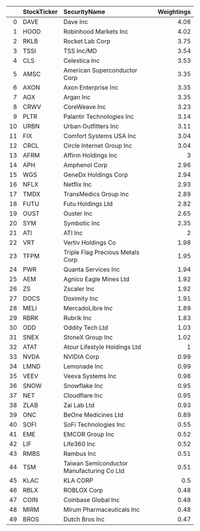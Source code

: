 |    | StockTicker   | SecurityName                              |   Weightings |
|---:|:--------------|:------------------------------------------|-------------:|
|  0 | DAVE          | Dave Inc                                  |         4.06 |
|  1 | HOOD          | Robinhood Markets Inc                     |         4.02 |
|  2 | RKLB          | Rocket Lab Corp                           |         3.75 |
|  3 | TSSI          | TSS Inc/MD                                |         3.54 |
|  4 | CLS           | Celestica Inc                             |         3.53 |
|  5 | AMSC          | American Superconductor Corp              |         3.35 |
|  6 | AXON          | Axon Enterprise Inc                       |         3.35 |
|  7 | AGX           | Argan Inc                                 |         3.35 |
|  8 | CRWV          | CoreWeave Inc                             |         3.23 |
|  9 | PLTR          | Palantir Technologies Inc                 |         3.14 |
| 10 | URBN          | Urban Outfitters Inc                      |         3.11 |
| 11 | FIX           | Comfort Systems USA Inc                   |         3.04 |
| 12 | CRCL          | Circle Internet Group Inc                 |         3.04 |
| 13 | AFRM          | Affirm Holdings Inc                       |         3    |
| 14 | APH           | Amphenol Corp                             |         2.96 |
| 15 | WGS           | GeneDx Holdings Corp                      |         2.94 |
| 16 | NFLX          | Netflix Inc                               |         2.93 |
| 17 | TMDX          | TransMedics Group Inc                     |         2.89 |
| 18 | FUTU          | Futu Holdings Ltd                         |         2.82 |
| 19 | OUST          | Ouster Inc                                |         2.65 |
| 20 | SYM           | Symbotic Inc                              |         2.35 |
| 21 | ATI           | ATI Inc                                   |         2    |
| 22 | VRT           | Vertiv Holdings Co                        |         1.98 |
| 23 | TFPM          | Triple Flag Precious Metals Corp          |         1.95 |
| 24 | PWR           | Quanta Services Inc                       |         1.94 |
| 25 | AEM           | Agnico Eagle Mines Ltd                    |         1.92 |
| 26 | ZS            | Zscaler Inc                               |         1.92 |
| 27 | DOCS          | Doximity Inc                              |         1.91 |
| 28 | MELI          | MercadoLibre Inc                          |         1.89 |
| 29 | RBRK          | Rubrik Inc                                |         1.83 |
| 30 | ODD           | Oddity Tech Ltd                           |         1.03 |
| 31 | SNEX          | StoneX Group Inc                          |         1.02 |
| 32 | ATAT          | Atour Lifestyle Holdings Ltd              |         1    |
| 33 | NVDA          | NVIDIA Corp                               |         0.99 |
| 34 | LMND          | Lemonade Inc                              |         0.99 |
| 35 | VEEV          | Veeva Systems Inc                         |         0.98 |
| 36 | SNOW          | Snowflake Inc                             |         0.95 |
| 37 | NET           | Cloudflare Inc                            |         0.95 |
| 38 | ZLAB          | Zai Lab Ltd                               |         0.93 |
| 39 | ONC           | BeOne Medicines Ltd                       |         0.89 |
| 40 | SOFI          | SoFi Technologies Inc                     |         0.55 |
| 41 | EME           | EMCOR Group Inc                           |         0.52 |
| 42 | LIF           | Life360 Inc                               |         0.52 |
| 43 | RMBS          | Rambus Inc                                |         0.51 |
| 44 | TSM           | Taiwan Semiconductor Manufacturing Co Ltd |         0.51 |
| 45 | KLAC          | KLA CORP                                  |         0.5  |
| 46 | RBLX          | ROBLOX Corp                               |         0.48 |
| 47 | COIN          | Coinbase Global Inc                       |         0.48 |
| 48 | MIRM          | Mirum Pharmaceuticals Inc                 |         0.48 |
| 49 | BROS          | Dutch Bros Inc                            |         0.47 |